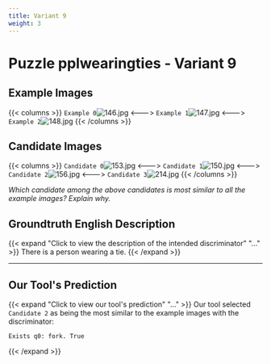 ```yaml
---
title: Variant 9
weight: 3
---
```


# Puzzle pplwearingties - Variant 9

## Example Images
{{< columns >}}
`Example 0`![146.jpg](/natscene_data/images/146.jpg)
<--->
`Example 1`![147.jpg](/natscene_data/images/147.jpg)
<--->
`Example 2`![148.jpg](/natscene_data/images/148.jpg)
{{< /columns >}}

## Candidate Images
{{< columns >}}
`Candidate 0`![153.jpg](/natscene_data/images/153.jpg)
<--->
`Candidate 1`![150.jpg](/natscene_data/images/150.jpg)
<--->
`Candidate 2`![156.jpg](/natscene_data/images/156.jpg)
<--->
`Candidate 3`![214.jpg](/natscene_data/images/214.jpg)
{{< /columns >}}

*Which candidate among the above candidates is most similar to all the example images? Explain why.*

## Groundtruth English Description

{{< expand "Click to view the description of the intended discriminator" "..." >}}
There is a person wearing a tie.
{{< /expand >}}

---



## Our Tool's Prediction

{{< expand "Click to view our tool's prediction" "..." >}}
Our tool selected `Candidate 2` as being the most similar to the example images with the discriminator:
```plaintext
Exists q0: fork. True
```
{{< /expand >}}
